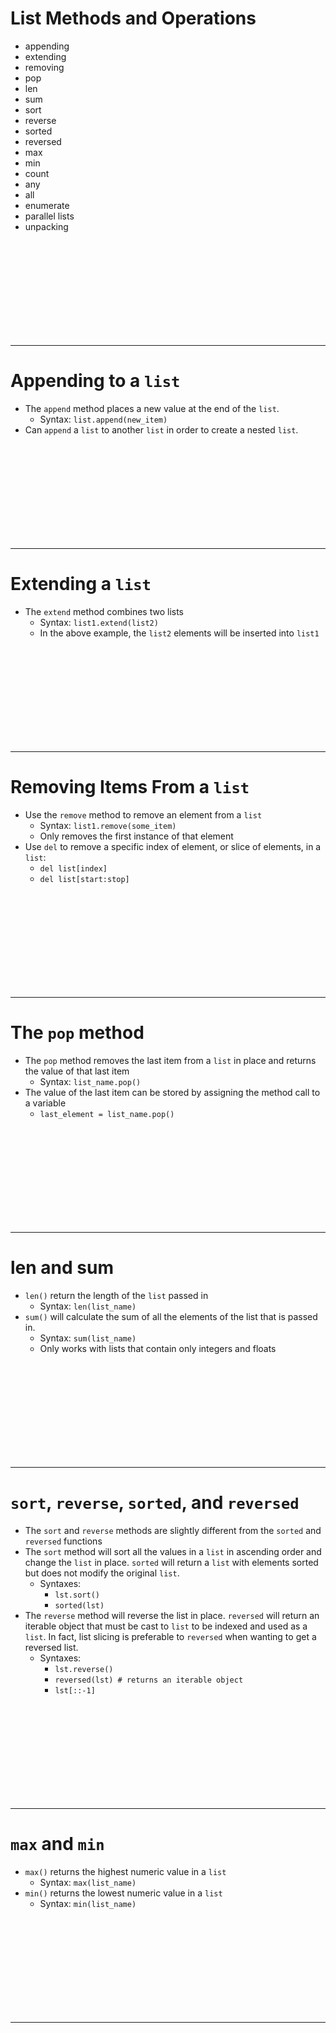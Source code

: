 # List Methods and Operations
* appending
* extending
* removing
* pop
* len
* sum
* sort
* reverse
* sorted
* reversed
* max
* min
* count
* any
* all
* enumerate
* parallel lists
* unpacking


<br><br><br><br><br><br><br><br><br>

---------------------------------------------------------------
# Appending to a `list`
* The `append` method places a new value at the end of the `list`. 
    * Syntax: `list.append(new_item)`	
* Can `append` a `list` to another `list` in order to create a nested `list`.


<br><br><br><br><br><br><br><br><br>

---------------------------------------------------------------
# Extending a `list`
* The `extend` method combines two lists
    * Syntax: `list1.extend(list2)`	
    * In the above example, the `list2` elements will be inserted into `list1`


<br><br><br><br><br><br><br><br><br>

---------------------------------------------------------------
# Removing Items From a `list`
* Use the `remove` method to remove an element from a `list`
    * Syntax: `list1.remove(some_item)`	
    * Only removes the first instance of that element
* Use `del` to remove a specific index of element, or slice of elements, in a `list`:
    * `del list[index]`
    * `del list[start:stop]`


<br><br><br><br><br><br><br><br><br>

---------------------------------------------------------------
# The `pop` method
* The `pop` method removes the last item from a `list` in place and returns the value of that last item
    * Syntax: `list_name.pop()`
* The value of the last item can be stored by assigning the method call to a variable
    * `last_element = list_name.pop()`


<br><br><br><br><br><br><br><br><br>

---------------------------------------------------------------
# len and sum
* `len()` return the length of the `list` passed in
    * Syntax: `len(list_name)`
* `sum()` will calculate the sum of all the elements of the list that is passed in.
    * Syntax: `sum(list_name)`
    * Only works with lists that contain only integers and floats


<br><br><br><br><br><br><br><br><br>

---------------------------------------------------------------
# `sort`, `reverse`, `sorted`, and `reversed`
* The `sort` and `reverse` methods are slightly different from the `sorted` and `reversed` functions
* The `sort` method will sort all the values in a `list` in ascending order and change the `list` in place. `sorted` will return a `list` with elements sorted but does not modify the original `list`.
    * Syntaxes: 
        * `lst.sort()`
        * `sorted(lst)`
* The `reverse` method will reverse the list in place. `reversed` will return an iterable object that must be cast to `list` to be indexed and used as a `list`. In fact, list slicing is preferable to `reversed` when wanting to get a reversed list.
    * Syntaxes:
        * `lst.reverse()`
        * `reversed(lst) # returns an iterable object`
        * `lst[::-1]`

<br><br><br><br><br><br><br><br><br>

---------------------------------------------------------------
# `max` and `min`
* `max()` returns the highest numeric value in a `list`
    * Syntax: `max(list_name)`
* `min()` returns the lowest numeric value in a `list`
    * Syntax: `min(list_name)`

<br><br><br><br><br><br><br><br><br>

---------------------------------------------------------------
